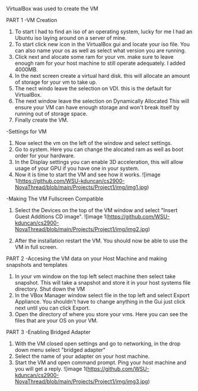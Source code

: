 VirtualBox was used to create the VM

PART 1
-VM Creation
1. To start I had to find an iso of an operating system, lucky for me I had an Ubuntu iso laying around on a server of mine.
2. To start click new icon in the VirtualBox gui and locate your iso file. You can also name your os as well as select what version you are running.
3. Click next and alocate some ram for your vm. make sure to leave enough ram for your host machine to still operate adequately. I added 4000MB.
4. In the next screen create a virtual hard disk. this will allocate an amount of storage for your vm to take up.
5. The nect windo leave the selection on VDI. this is the default for VirtualBox.
6. The next window leave the selection on Dynamically Allocated This will ensure your VM can have enough storage and won't break itself by running out of storage space.
7. Finally create the VM.

-Settings for VM
1. Now select the vm on the left of the window and select settings.
2. Go to system. Here you can change the alocated ram as well as boot order for your hardware.
3. In the Display settings you can enable 3D acceleration, this will allow usage of your GPU if you have one in your system.
4. Now it is time to start the VM and see how it works.
![image 1(https://github.com/WSU-kduncan/cs2900-NovaThread/blob/main/Projects/Project1/img/img1.jpg)

-Making The VM Fullscreen Compatible
1. Select the Devices on the top of the VM window and select "Insert Guest Additions CD image".
![image 1(https://github.com/WSU-kduncan/cs2900-NovaThread/blob/main/Projects/Project1/img/img2.jpg)

2. After the installation restart the VM. You should now be able to use the VM in full screen.

PART 2
-Accesing the VM data on your Host Machine and making snapshots and templates
1. In your vm window on the top left select machine then select take snapshot. This will take a snapshot and store it in your host systems file directory. Shut down the VM
2. In the VBox Manager window select file in the top left and select Export Appliance. You shouldn't have to change anything in the Gui just click next until you can click Export.
3. Open the directory of where you store your vms. Here you can see the files that are your OS on your VM.

PART 3
-Enabling Bridged Adapter
1. With the VM closed open settings and go to networking, in the drop down menu select "bridged adapter"
2. Select the name of your adapter on your host machine.
3. Start the VM and open command prompt. Ping your host machine and you will get a reply.
![image 1(https://github.com/WSU-kduncan/cs2900-NovaThread/blob/main/Projects/Project1/img/img3.jpg)
